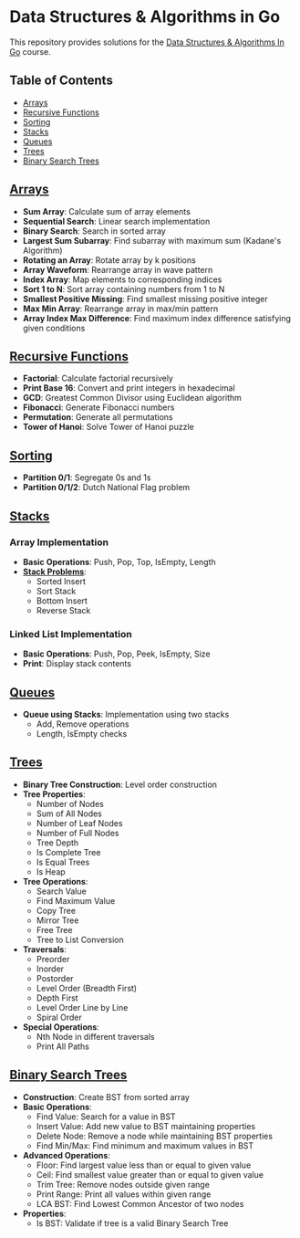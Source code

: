 # Data Structures & Algorithms in Go
This repository provides solutions for the [Data Structures & Algorithms In Go](https://www.educative.io/courses/data-structures-and-algorithms-go) course.

## Table of Contents
- [Arrays](#arrays)
- [Recursive Functions](#recursive-functions)
- [Sorting](#sorting)
- [Stacks](#stacks)
- [Queues](#queues) 
- [Trees](#trees)
- [Binary Search Trees](#binary-search-trees)


## [Arrays](./arrays)
- **Sum Array**: Calculate sum of array elements
- **Sequential Search**: Linear search implementation
- **Binary Search**: Search in sorted array
- **Largest Sum Subarray**: Find subarray with maximum sum (Kadane's Algorithm)
- **Rotating an Array**: Rotate array by k positions
- **Array Waveform**: Rearrange array in wave pattern
- **Index Array**: Map elements to corresponding indices
- **Sort 1 to N**: Sort array containing numbers from 1 to N
- **Smallest Positive Missing**: Find smallest missing positive integer
- **Max Min Array**: Rearrange array in max/min pattern
- **Array Index Max Difference**: Find maximum index difference satisfying given conditions

## [Recursive Functions](./recursive.go)
- **Factorial**: Calculate factorial recursively
- **Print Base 16**: Convert and print integers in hexadecimal
- **GCD**: Greatest Common Divisor using Euclidean algorithm
- **Fibonacci**: Generate Fibonacci numbers
- **Permutation**: Generate all permutations
- **Tower of Hanoi**: Solve Tower of Hanoi puzzle


## [Sorting](./sorting.go)
- **Partition 0/1**: Segregate 0s and 1s
- **Partition 0/1/2**: Dutch National Flag problem


## [Stacks](./stack/)
### Array Implementation
- **Basic Operations**: Push, Pop, Top, IsEmpty, Length
- [**Stack Problems**](./stack_problems.go):
  - Sorted Insert
  - Sort Stack
  - Bottom Insert
  - Reverse Stack

### Linked List Implementation
- **Basic Operations**: Push, Pop, Peek, IsEmpty, Size
- **Print**: Display stack contents

## [Queues](./queue)
- **Queue using Stacks**: Implementation using two stacks
  - Add, Remove operations
  - Length, IsEmpty checks
  
## [Trees](./tree.go)
- **Binary Tree Construction**: Level order construction
- **Tree Properties**:
  - Number of Nodes
  - Sum of All Nodes
  - Number of Leaf Nodes
  - Number of Full Nodes
  - Tree Depth
  - Is Complete Tree
  - Is Equal Trees
  - Is Heap
- **Tree Operations**:
  - Search Value
  - Find Maximum Value
  - Copy Tree
  - Mirror Tree
  - Free Tree
  - Tree to List Conversion
- **Traversals**:
  - Preorder
  - Inorder
  - Postorder
  - Level Order (Breadth First)
  - Depth First
  - Level Order Line by Line
  - Spiral Order
- **Special Operations**:
  - Nth Node in different traversals
  - Print All Paths
  
## [Binary Search Trees](./binary_search_trees)
- **Construction**: Create BST from sorted array
- **Basic Operations**:
  - Find Value: Search for a value in BST
  - Insert Value: Add new value to BST maintaining properties
  - Delete Node: Remove a node while maintaining BST properties
  - Find Min/Max: Find minimum and maximum values in BST
- **Advanced Operations**:
  - Floor: Find largest value less than or equal to given value
  - Ceil: Find smallest value greater than or equal to given value
  - Trim Tree: Remove nodes outside given range
  - Print Range: Print all values within given range
  - LCA BST: Find Lowest Common Ancestor of two nodes
- **Properties**:
  - Is BST: Validate if tree is a valid Binary Search Tree